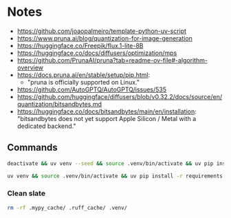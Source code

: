# Notes

- https://github.com/joaopalmeiro/template-python-uv-script
- https://www.pruna.ai/blog/quantization-for-image-generation
- https://huggingface.co/Freepik/flux.1-lite-8B
- https://huggingface.co/docs/diffusers/optimization/mps
- https://github.com/PrunaAI/pruna?tab=readme-ov-file#-algorithm-overview
- https://docs.pruna.ai/en/stable/setup/pip.html:
  - "pruna is officially supported on Linux."
- https://github.com/AutoGPTQ/AutoGPTQ/issues/535
- https://github.com/huggingface/diffusers/blob/v0.32.2/docs/source/en/quantization/bitsandbytes.md
- https://huggingface.co/docs/bitsandbytes/main/en/installation: "bitsandbytes does not yet support Apple Silicon / Metal with a dedicated backend."

## Commands

```bash
deactivate && uv venv --seed && source .venv/bin/activate && uv pip install -r requirements.txt
```

```bash
uv venv && source .venv/bin/activate && uv pip install -r requirements.txt
```

### Clean slate

```bash
rm -rf .mypy_cache/ .ruff_cache/ .venv/
```
